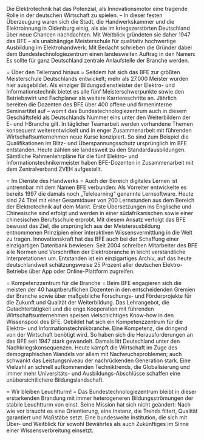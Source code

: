 Die Elektrotechnik hat das Potenzial, als Innovationsmotor eine tragende Rolle in der deutschen Wirtschaft zu spielen. – In dieser festen Überzeugung waren sich die Stadt, die Handwerkskammer und die Elektroinnung in Oldenburg einig, als sie im kriegszerstörten Deutschland über neue Chancen nachdachten. Mit Weitblick gründeten sie daher 1947 das BFE – als unabhängige Meisterschule für qualitativ hochwertige Ausbildung im Elektrohandwerk. Mit Bedacht schrieben die Gründer dabei dem Bundestechnologiezentrum einen landesweiten Auftrag in den Namen: Es sollte für ganz Deutschland zentrale Anlaufstelle der Branche werden. 

= Über den Tellerrand hinaus = 
Seitdem hat sich das BFE zur größten Meisterschule Deutschlands entwickelt; mehr als 27.000 Meister wurden hier ausgebildet. Als einziger Bildungsdienstleister der Elektro- und Informationstechnik bietet es alle fünf Meisterschwerpunkte sowie den Betriebswirt und Fachplaner als weitere Karriereschritte an. 
Jährlich bereiten die Dozenten des BFE über 400 offene und firmeninterne Seminartitel auf – womit das Bundestechnologiezentrum auch in diesem Geschäftsfeld als Deutschlands Nummer eins unter den Weiterbildern der E- und I-Branche gilt. In täglicher Teamarbeit werden vorhandene Themen konsequent weiterentwickelt und in enger Zusammenarbeit mit führenden Wirtschaftsunternehmen neue Kurse konzipiert. So sind zum Beispiel die Qualifikationen im Blitz- und Überspannungsschutz ursprünglich im BFE entstanden. Heute zählen sie landesweit zu den Standardausbildungen. Sämtliche Rahmenlehrpläne für die fünf Elektro- und Informationstechnikermeister haben BFE-Dozenten in Zusammenarbeit mit dem Zentralverband ZVEH aufgestellt. 

= Im Dienste des Handwerks = 
Auch der Bereich digitales Lernen ist untrennbar mit dem Namen BFE verbunden: Als Vorreiter entwickelte es bereits 1997 die damals noch „Telelearning“ genannte Lernsoftware. Heute sind 24 Titel mit einer Gesamtdauer von 200 Lernstunden aus dem Bereich der Elektrotechnik auf dem Markt. Erste Übersetzungen ins Englische und Chinesische sind erfolgt und werden in einer südafrikanischen sowie einer chinesischen Berufsschule erprobt. Mit diesem Ansatz verfolgt das BFE bewusst das Ziel, die ursprünglich aus der Meisterausbildung entnommenen Prinzipien einer interaktiven Wissensvermittlung in die Welt zu tragen. 
Innovationskraft hat das BFE auch bei der Schaffung einer einzigartigen Datenbank bewiesen: Seit 2004 schreiben Mitarbeiter des BFE alle Normen und Vorschriften der Elektrobranche in leicht verständliche Interpretationen um. Entstanden ist ein einzigartiges Archiv, auf das heute deutschlandweit schätzungsweise 25 Prozent aller deutschen Elektro-Betriebe über App oder Online-Plattform zugreifen. 

= Kompetenzzentrum für die Branche = 
Beim BFE engagieren sich die meisten der 40 hauptberuflichen Dozenten in den entscheidenden Gremien der Branche sowie über maßgebliche Forschungs- und Förderprojekte für die Zukunft und Qualität der Weiterbildung. Das Lehrangebot, die Gutachtertätigkeit und die enge Kooperation mit führenden Wirtschaftsunternehmen speisen vielschichtiges Know-how in den Wissenspool des BFE. Gebildet hat sich ein Kompetenzzentrum für die Elektro- und Informationstechnikbranche. Eine Kompetenz, die dringend von der Wirtschaft benötigt wird. 
So haben sich die Herausforderungen an das BFE seit 1947 stark gewandelt. Damals litt Deutschland unter den Nachkriegskonsequenzen. Heute kämpft die Wirtschaft im Zuge des demographischen Wandels vor allem mit Nachwuchsproblemen; auch schwankt das Leistungsniveau der nachrückenden Generation stark. Eine Vielzahl an schnell aufkommenden Techniktrends, die Globalisierung und immer mehr Universitäts- und Ausbildungs-Abschlüsse schaffen eine unübersichtlichere Bildungslandschaft. 

= Wir bleiben Leuchtturm! = 
Das Bundestechnologiezentrum bleibt in dieser erstarkenden Brandung mit immer heterogeneren Bildungsströmungen der stabile Leuchtturm von einst. Seine Mission hat sich nicht geändert: Nach wie vor braucht es eine Orientierung, eine Instanz, die Trends filtert, Qualität garantiert und Maßstäbe setzt. Eine bundesweite Institution, die sich mit Über- und Weitblick für sowohl Bewährtes als auch Zukünftiges im Sinne einer Wissensverbreitung einsetzt. 